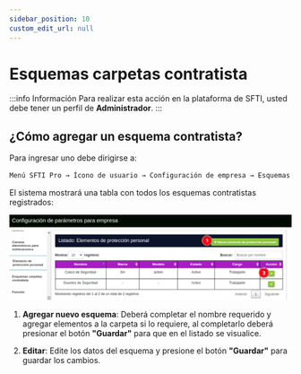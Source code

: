 ```yaml
---
sidebar_position: 10
custom_edit_url: null
---
```

# Esquemas carpetas contratista

:::info Información 
Para realizar esta acción en la plataforma de SFTI, usted debe tener un perfil de **Administrador**.
:::

## ¿Cómo agregar un esquema contratista?
Para ingresar uno debe dirigirse a:

<div align="center">

```bash
Menú SFTI Pro → Ícono de usuario → Configuración de empresa → Esquemas carpetas contratista
```
</div>

El sistema mostrará una tabla con todos los esquemas contratistas registrados:

<div align="center">

![esquemas](/img/img_manual/img_configuracion/2023-08-08_09-41.png)

</div>

1. **Agregar nuevo esquema**: Deberá completar el nombre requerido y agregar elementos a la carpeta si lo requiere, al completarlo deberá presionar el botón **"Guardar"** para que en el listado se visualice.

2. **Editar**: Edite los datos del esquema y presione el botón **"Guardar"** para guardar los cambios.